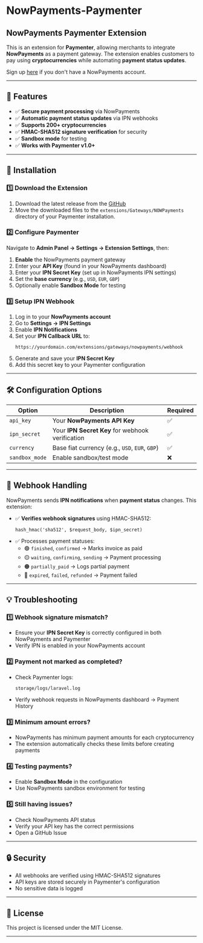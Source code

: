 # NowPayments-Paymenter

## NowPayments Paymenter Extension

This is an extension for **Paymenter**, allowing merchants to integrate **NowPayments** as a payment gateway. The extension enables customers to pay using **cryptocurrencies** while automating **payment status updates**.

Sign up [here](https://nowpayments.io) if you don't have a NowPayments account.

---

## 🚀 Features

- ✅ **Secure payment processing** via NowPayments
- ✅ **Automatic payment status updates** via IPN webhooks
- ✅ **Supports 200+ cryptocurrencies**
- ✅ **HMAC-SHA512 signature verification** for security
- ✅ **Sandbox mode** for testing
- ✅ **Works with Paymenter v1.0+**

---

## 📌 Installation

### 1️⃣ Download the Extension

1. Download the latest release from the [GitHub](https://github.com/vpsdirect/NOWPayments-Paymenter)
2. Move the downloaded files to the `extensions/Gateways/NOWPayments` directory of your Paymenter installation.

### 2️⃣ Configure Paymenter

Navigate to **Admin Panel → Settings → Extension Settings**, then:

1. **Enable** the NowPayments payment gateway
2. Enter your **API Key** (found in your NowPayments dashboard)
3. Enter your **IPN Secret Key** (set up in NowPayments IPN settings)
4. Set the **base currency** (e.g., `USD`, `EUR`, `GBP`)
5. Optionally enable **Sandbox Mode** for testing

### 3️⃣ Setup IPN Webhook

1. Log in to your **NowPayments account**
2. Go to **Settings → IPN Settings**
3. Enable **IPN Notifications**
4. Set your **IPN Callback URL** to:
   ```
   https://yourdomain.com/extensions/gateways/nowpayments/webhook
   ```
5. Generate and save your **IPN Secret Key**
6. Add this secret key to your Paymenter configuration

---

## 🛠️ Configuration Options

| Option | Description | Required |
|--------|-------------|----------|
| `api_key` | Your **NowPayments API Key** | ✅ |
| `ipn_secret` | Your **IPN Secret Key** for webhook verification | ✅ |
| `currency` | Base fiat currency (e.g., `USD`, `EUR`, `GBP`) | ✅ |
| `sandbox_mode` | Enable sandbox/test mode | ❌ |

---

## 🔄 Webhook Handling

NowPayments sends **IPN notifications** when **payment status** changes. This extension:

- ✅ **Verifies webhook signatures** using HMAC-SHA512:
  ```
  hash_hmac('sha512', $request_body, $ipn_secret)
  ```
- ✅ Processes payment statuses:
  - 🟢 `finished`, `confirmed` → Marks invoice as paid
  - 🟡 `waiting`, `confirming`, `sending` → Payment processing
  - 🟠 `partially_paid` → Logs partial payment
  - 🔴 `expired`, `failed`, `refunded` → Payment failed

---

## 💡 Troubleshooting

### 1️⃣ Webhook signature mismatch?
- Ensure your **IPN Secret Key** is correctly configured in both NowPayments and Paymenter
- Verify IPN is enabled in your NowPayments account

### 2️⃣ Payment not marked as completed?
- Check Paymenter logs:
  ```
  storage/logs/laravel.log
  ```
- Verify webhook requests in NowPayments dashboard → Payment History

### 3️⃣ Minimum amount errors?
- NowPayments has minimum payment amounts for each cryptocurrency
- The extension automatically checks these limits before creating payments

### 4️⃣ Testing payments?
- Enable **Sandbox Mode** in the configuration
- Use NowPayments sandbox environment for testing

### 5️⃣ Still having issues?
- Check NowPayments API status
- Verify your API key has the correct permissions
- Open a GitHub Issue

---

## 🔒 Security
- All webhooks are verified using HMAC-SHA512 signatures
- API keys are stored securely in Paymenter's configuration
- No sensitive data is logged

---

## 📝 License

This project is licensed under the MIT License.

---